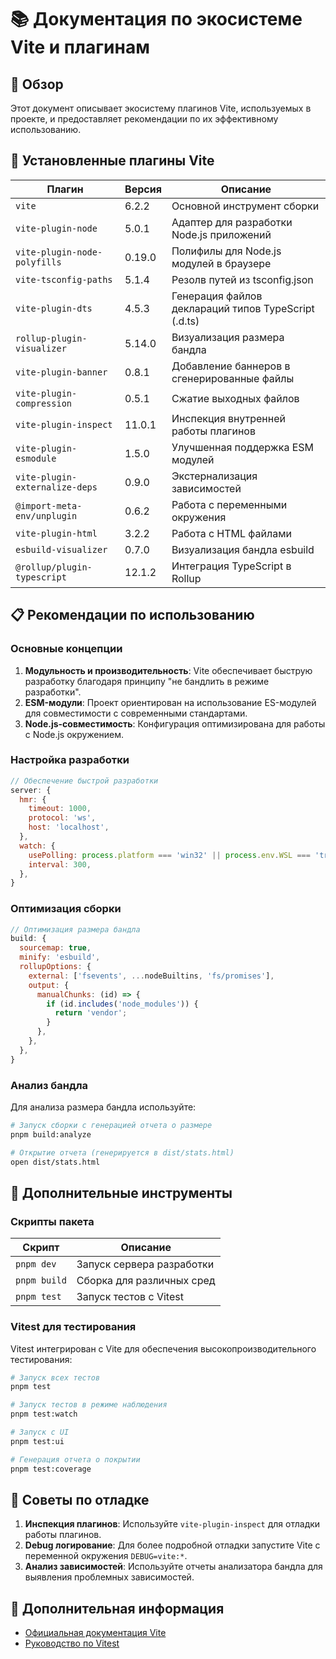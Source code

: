 # 📚 Документация по экосистеме Vite и плагинам

## 🌟 Обзор

Этот документ описывает экосистему плагинов Vite, используемых в проекте, и предоставляет рекомендации по их эффективному использованию.

## 🔧 Установленные плагины Vite

| Плагин | Версия | Описание |
|--------|--------|----------|
| `vite` | 6.2.2 | Основной инструмент сборки |
| `vite-plugin-node` | 5.0.1 | Адаптер для разработки Node.js приложений |
| `vite-plugin-node-polyfills` | 0.19.0 | Полифилы для Node.js модулей в браузере |
| `vite-tsconfig-paths` | 5.1.4 | Резолв путей из tsconfig.json |
| `vite-plugin-dts` | 4.5.3 | Генерация файлов деклараций типов TypeScript (.d.ts) |
| `rollup-plugin-visualizer` | 5.14.0 | Визуализация размера бандла |
| `vite-plugin-banner` | 0.8.1 | Добавление баннеров в сгенерированные файлы |
| `vite-plugin-compression` | 0.5.1 | Сжатие выходных файлов |
| `vite-plugin-inspect` | 11.0.1 | Инспекция внутренней работы плагинов |
| `vite-plugin-esmodule` | 1.5.0 | Улучшенная поддержка ESM модулей |
| `vite-plugin-externalize-deps` | 0.9.0 | Экстернализация зависимостей |
| `@import-meta-env/unplugin` | 0.6.2 | Работа с переменными окружения |
| `vite-plugin-html` | 3.2.2 | Работа с HTML файлами |
| `esbuild-visualizer` | 0.7.0 | Визуализация бандла esbuild |
| `@rollup/plugin-typescript` | 12.1.2 | Интеграция TypeScript в Rollup |

## 📋 Рекомендации по использованию

### Основные концепции

1. **Модульность и производительность**: Vite обеспечивает быструю разработку благодаря принципу "не бандлить в режиме разработки".
2. **ESM-модули**: Проект ориентирован на использование ES-модулей для совместимости с современными стандартами.
3. **Node.js-совместимость**: Конфигурация оптимизирована для работы с Node.js окружением.

### Настройка разработки

```js
// Обеспечение быстрой разработки
server: {
  hmr: {
    timeout: 1000,
    protocol: 'ws',
    host: 'localhost',
  },
  watch: {
    usePolling: process.platform === 'win32' || process.env.WSL === 'true',
    interval: 300,
  },
}
```

### Оптимизация сборки

```js
// Оптимизация размера бандла
build: {
  sourcemap: true,
  minify: 'esbuild',
  rollupOptions: {
    external: ['fsevents', ...nodeBuiltins, 'fs/promises'],
    output: {
      manualChunks: (id) => {
        if (id.includes('node_modules')) {
          return 'vendor';
        }
      },
    },
  },
}
```

### Анализ бандла

Для анализа размера бандла используйте:

```bash
# Запуск сборки с генерацией отчета о размере
pnpm build:analyze

# Открытие отчета (генерируется в dist/stats.html)
open dist/stats.html
```

## 🚀 Дополнительные инструменты

### Скрипты пакета

| Скрипт | Описание |
|--------|----------|
| `pnpm dev` | Запуск сервера разработки |
| `pnpm build` | Сборка для различных сред |
| `pnpm test` | Запуск тестов с Vitest |

### Vitest для тестирования

Vitest интегрирован с Vite для обеспечения высокопроизводительного тестирования:

```bash
# Запуск всех тестов
pnpm test

# Запуск тестов в режиме наблюдения
pnpm test:watch

# Запуск с UI
pnpm test:ui

# Генерация отчета о покрытии
pnpm test:coverage
```

## 📝 Советы по отладке

1. **Инспекция плагинов**: Используйте `vite-plugin-inspect` для отладки работы плагинов.
2. **Debug логирование**: Для более подробной отладки запустите Vite с переменной окружения `DEBUG=vite:*`.
3. **Анализ зависимостей**: Используйте отчеты анализатора бандла для выявления проблемных зависимостей.

## 📌 Дополнительная информация

- [Официальная документация Vite](https://vitejs.dev/guide/)
- [Руководство по Vitest](https://vitest.dev/guide/) 